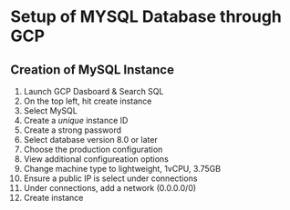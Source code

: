 # Setup of MYSQL Database through GCP

## Creation of MySQL Instance
1. Launch GCP Dasboard & Search SQL 
2. On the top left, hit create instance
3. Select MySQL
4. Create a *unique* instance ID
5. Create a strong password
6. Select database version 8.0 or later
7. Choose the production configuration
8. View additional configureation options
9. Change machine type to lightweight, 1vCPU, 3.75GB
10. Ensure a public IP is select under connections
11. Under connections, add a network (0.0.0.0/0)
12. Create instance

